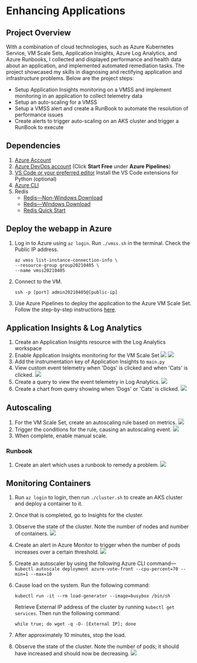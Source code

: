 # Enhancing Applications

## Project Overview
With a combination of cloud technologies, such as Azure Kubernetes Service, VM Scale Sets, Application Insights, Azure Log Analytics, and Azure Runbooks, I collected and displayed performance and health data about an application, and implemented automated remediation tasks. The project showcased my skills in diagnosing and rectifying application and infrastructure problems. Below are the project steps:
- Setup Application Insights monitoring on a VMSS and implement monitoring in an application to collect telemetry data
- Setup an auto-scaling for a VMSS
- Setup a VMSS alert and create a RunBook to automate the resolution of performance issues
- Create alerts to trigger auto-scaling on an AKS cluster and trigger a RunBook to execute

## Dependencies
1. [Azure Account](https://azure.microsoft.com/en-us/free/)
2. [Azure DevOps account](https://azure.microsoft.com/en-us/pricing/details/devops/azure-devops-services/) (Click **Start Free** under **Azure Pipelines**)
3. [VS Code or your preferred editor](https://code.visualstudio.com/Download) Install the VS Code extensions for Python (optional)
4. [Azure CLI](https://docs.microsoft.com/en-us/cli/azure/install-azure-cli?view=azure-cli-latest)
5. Redis
   - [Redis—Non-Windows Download](https://redis.io/download)
   - [Redis—Windows Download](https://riptutorial.com/redis/example/29962/installing-and-running-redis-server-on-windows)
   - [Redis Quick Start](https://redis.io/topics/quickstart)

## Deploy the webapp in Azure
1. Log in to Azure using `az login`. Run `./vmss.sh` in the terminal. Check the Public IP address. 
   ```
   az vmss list-instance-connection-info \
   --resource-group group20210405 \
   --name vmss20210405
   ```
2. Connect to the VM. 
   ```
   ssh -p [port] admin20210405@[public-ip]
   ```
3. Use Azure Pipelines to deploy the application to the Azure VM Scale Set. Follow the step-by-step instructions [here](azure-pipelines-instructions.md).

## Application Insights & Log Analytics
1. Create an Application Insights resource with the Log Analytics workspace
2. Enable Application Insights monitoring for the VM Scale Set
![](screenshots/application-insights/vmss20210405_1.png)
![](screenshots/application-insights/vmss20210405_2.png)
3. Add the instrumentation key of Application Insights to `main.py` 
5. View custom event telemetry when 'Dogs' is clicked and when 'Cats' is clicked.
![](screenshots/application-insights/event.png)
6. Create a query to view the event telemetry in Log Analytics.
![](screenshots/application-insights/trace_query_result.png)
7. Create a chart from query showing when 'Dogs' or 'Cats' is clicked.
![](screenshots/application-insights/trace_query_chart.png)

## Autoscaling
1. For the VM Scale Set, create an autoscaling rule based on metrics.
![](screenshots/autoscaling-vmss/scaling_rule.png)
2. Trigger the conditions for the rule, causing an autoscaling event.
![](screenshots/autoscaling-vmss/new_instance.png)
3. When complete, enable manual scale.

### Runbook
1. Create an alert which uses a runbook to remedy a problem.
![](screenshots/runbook/alert_config_4.png)

## Monitoring Containers
1. Run `az login` to login, then run `./cluster.sh` to create an AKS cluster and deploy a container to it.
2. Once that is completed, go to Insights for the cluster.
3. Observe the state of the cluster. Note the number of nodes and number of containers.
![](screenshots/kubernetes-cluster/cluster_state.png)
4. Create an alert in Azure Monitor to trigger when the number of pods increases over a certain threshold.
![](screenshots/kubernetes-cluster/alert_rule.png)
5. Create an autoscaler by using the following Azure CLI command—`kubectl autoscale deployment azure-vote-front --cpu-percent=70 --min=1 --max=10`
6. Cause load on the system. Run the following command:
   ```
   kubectl run -it --rm load-generator --image=busybox /bin/sh
   ```
   Retrieve External IP address of the cluster by running `kubectl get services`. Then run the following command:

   ```
   while true; do wget -q -O- [External IP]; done
   ```
7. After approximately 10 minutes, stop the load.
8. Observe the state of the cluster. Note the number of pods; it should have increased and should now be decreasing.
![](screenshots/kubernetes-cluster/cluter_state_after_scaling.png)
